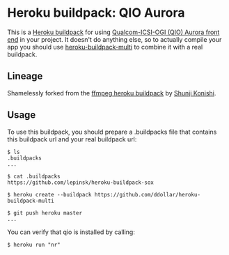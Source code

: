 Heroku buildpack: QIO Aurora
============================

This is a [Heroku buildpack](http://devcenter.heroku.com/articles/buildpacks) for using [Qualcom-ICSI-OGI (QIO) Aurora front end](https://github.com/chinshr/qio) in your project.
It doesn't do anything else, so to actually compile your app you should use [heroku-buildpack-multi](https://github.com/ddollar/heroku-buildpack-multi) to combine it with a real buildpack.

Lineage
-------

Shamelessly forked from the [ffmpeg heroku buildpack](https://github.com/shunjikonishi/heroku-buildpack-ffmpeg) by [Shunji Konishi](https://github.com/shunjikonishi).

Usage
-----

To use this buildpack, you should prepare a .buildpacks file that contains this buildpack url and your real buildpack url:

    $ ls
    .buildpacks
    ...
    
    $ cat .buildpacks
    https://github.com/lepinsk/heroku-buildpack-sox

    $ heroku create --buildpack https://github.com/ddollar/heroku-buildpack-multi

    $ git push heroku master
    ...

You can verify that qio is installed by calling:

    $ heroku run "nr"


